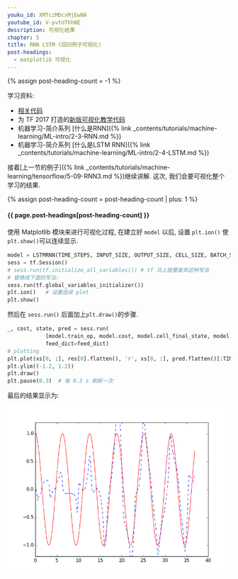 ```yaml
---
youku_id: XMTczMDcxMjEwNA
youtube_id: V-pvtUThhNE
description: 可视化结果
chapter: 5
title: RNN LSTM (回归例子可视化)
post-headings:
  - matplotlib 可视化
---
```

{% assign post-heading-count = -1 %}

学习资料:
  * [相关代码](https://github.com/MorvanZhou/tutorials/tree/master/tensorflowTUT/tf20_RNN2.2)
  * 为 TF 2017 打造的[新版可视化教学代码](https://github.com/MorvanZhou/Tensorflow-Tutorial)
  * 机器学习-简介系列 [什么是RNN]({% link _contents/tutorials/machine-learning/ML-intro/2-3-RNN.md %})
  * 机器学习-简介系列 [什么是LSTM RNN]({% link _contents/tutorials/machine-learning/ML-intro/2-4-LSTM.md %})

接着[上一节的例子]({% link _contents/tutorials/machine-learning/tensorflow/5-09-RNN3.md %})继续讲解.
这次, 我们会要可视化整个学习的结果.

{% assign post-heading-count = post-heading-count | plus: 1 %}
<h4 class="tut-h4-pad" id="{{ page.post-headings[post-heading-count] }}">{{ page.post-headings[post-heading-count] }}</h4>

使用 Matplotlib 模块来进行可视化过程, 在建立好 `model` 以后, 设置 `plt.ion()` 使 `plt.show()`可以连续显示.

```python
model = LSTMRNN(TIME_STEPS, INPUT_SIZE, OUTPUT_SIZE, CELL_SIZE, BATCH_SIZE)
sess = tf.Session()
# sess.run(tf.initialize_all_variables()) # tf 马上就要废弃这种写法
# 替换成下面的写法:
sess.run(tf.global_variables_initializer())
plt.ion()   # 设置连续 plot
plt.show()
```

然后在 `sess.run()` 后面加上`plt.draw()`的步骤.

```python
_, cost, state, pred = sess.run(
            [model.train_op, model.cost, model.cell_final_state, model.pred],
            feed_dict=feed_dict)
# plotting
plt.plot(xs[0, :], res[0].flatten(), 'r', xs[0, :], pred.flatten()[:TIME_STEPS], 'b--')
plt.ylim((-1.2, 1.2))
plt.draw()
plt.pause(0.3)  # 每 0.3 s 刷新一次
```

最后的结果显示为: 

<img class="course-image" src="/static/results/tensorflow/5_10_1.png">